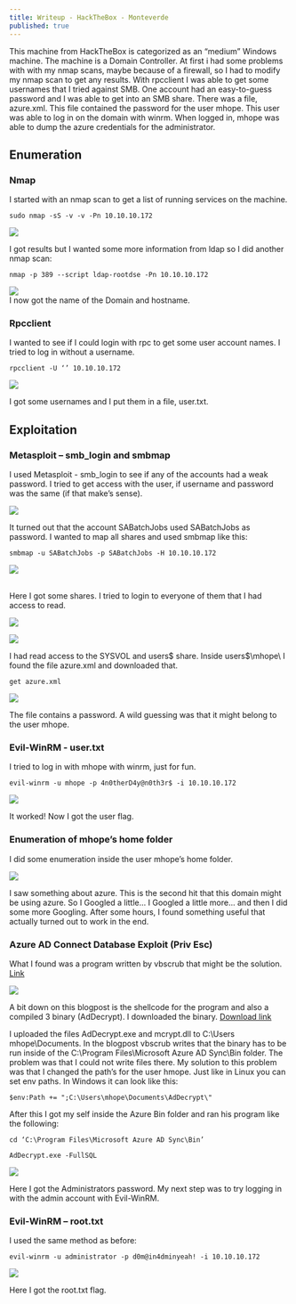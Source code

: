 ```yaml
---
title: Writeup - HackTheBox - Monteverde
published: true
---
```

This machine from HackTheBox is categorized as an “medium” Windows
machine.
The machine is a Domain Controller. At first i had some problems with with my nmap scans,
maybe because of a firewall, so I had to modify my nmap scan to get any results. With
rpcclient I was able to get some usernames that I tried against
SMB. One account had an easy-to-guess password and I was able to
get into an SMB share. There was a file, azure.xml. This file
contained the password for the user mhope. This user was able to
log in on the domain with winrm. When logged in, mhope was able to
dump the azure credentials for the administrator.

## [](#header-2)Enumeration

### [](#header-3)Nmap
I started with an nmap scan to get a list of running services on
the machine.

```
sudo nmap -sS -v -v -Pn 10.10.10.172
```

![](Pictures/Monteverde/nmap1.png)

I got results but I wanted some more information from ldap so I did another nmap scan:

```
nmap -p 389 --script ldap-rootdse -Pn 10.10.10.172
```

![](Pictures/Monteverde/nmap2.png)
<br>I now got the name of the Domain and hostname.

### [](#header-3)Rpcclient
I wanted to see if I could login with rpc to get some user account
names. I tried to log in without a username.

```
rpcclient -U ‘’ 10.10.10.172
```

![](Pictures/Monteverde/rpcclient.png)

I got some usernames and I put them in a file, user.txt.

## [](#header-2)Exploitation

### [](#header-3)Metasploit – smb_login and smbmap
I used Metasploit - smb_login to see if any of the accounts had a
weak password. I tried to get access with the user, if username
and password was the same (if that make’s sense).

![](Pictures/Monteverde/meta-smb_login.png)

It turned out that the account SABatchJobs used SABatchJobs as
password.
I wanted to map all shares and used smbmap like this:

```
smbmap -u SABatchJobs -p SABatchJobs -H 10.10.10.172
```

![](Pictures/Monteverde/smbmap.png)

<br>Here I got some shares. I tried to login to everyone of them that
I had access to read.

![](Pictures/Monteverde/smbclient1.png)

![](Pictures/Monteverde/smbclient2.png)

I had read access to the SYSVOL and users$ share.
Inside users$\mhope\ I found the file azure.xml and downloaded
that.

```
get azure.xml
```

![](Pictures/Monteverde/azure-xml.png)

The file contains a password. A wild guessing was that it might
belong to the user mhope.

### [](#header-3)Evil-WinRM - user.txt
I tried to log in with mhope with winrm, just for fun.

```
evil-winrm -u mhope -p 4n0therD4y@n0th3r$ -i 10.10.10.172
```

![](Pictures/Monteverde/evil1.png)

It worked! Now I got the user flag.
### [](#header-3)Enumeration of mhope’s home folder
I did some enumeration inside the user mhope’s home folder.

![](Pictures/Monteverde/enum-mhope.png)

I saw something about azure. This is the second hit that this
domain might be using azure.
So I Googled a little... I Googled a little more... and then I did
some more Googling. After some hours, I found something useful
that actually turned out to work in the end.

### [](#header-3)Azure AD Connect Database Exploit (Priv Esc)
What I found was a program written by vbscrub that might be the
solution. <a href=" https://vbscrub.com/2020/01/14/azure-ad-connect-database-exploit-priv-esc/" target="_blank">Link</a>

![](Pictures/Monteverde/azure-AD.png)

A bit down on this blogpost is the shellcode for the program and
also a compiled 3 binary (AdDecrypt). I downloaded the binary.
<a href="https://github.com/VbScrub/AdSyncDecrypt/releases" target="_blank">Download link</a>

I uploaded the files AdDecrypt.exe and mcrypt.dll to C:\Users\
mhope\Documents\.
In the blogpost vbscrub writes that the binary has to be run
inside of the C:\Program Files\Microsoft Azure AD Sync\Bin folder.
The problem was that I could not write files there.
My solution to this problem was that I changed the path’s for the
user hmope. Just like in Linux you can set env paths. In Windows
it can look like this:

```
$env:Path += ";C:\Users\mhope\Documents\AdDecrypt\"
```

After this I got my self inside the Azure Bin folder and ran his
program like the following:

```
cd ‘C:\Program Files\Microsoft Azure AD Sync\Bin’
```
```
AdDecrypt.exe -FullSQL
```

![](Pictures/Monteverde/admin-creds.png)

Here I got the Administrators password. My next step was to try
logging in with the admin account with Evil-WinRM.

### [](#header-3)Evil-WinRM – root.txt
I used the same method as before:

```
evil-winrm -u administrator -p d0m@in4dminyeah! -i 10.10.10.172
```

![](Pictures/Monteverde/root-flag.png)

Here I got the root.txt flag.

